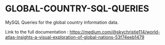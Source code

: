 # GLOBAL-COUNTRY-SQL-QUERIES

MySQL Queries for the global country information data.

Link to the full documentation : https://medium.com/@skychristie114/world-atlas-insights-a-visual-exploration-of-global-nations-53f74eeb1479
